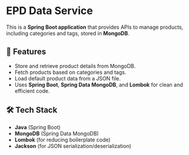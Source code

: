 # EPD Data Service

This is a **Spring Boot application** that provides APIs to manage products, including categories and tags, stored in **MongoDB**.

## 🚀 Features
- Store and retrieve product details from MongoDB.
- Fetch products based on categories and tags.
- Load default product data from a JSON file.
- Uses **Spring Boot**, **Spring Data MongoDB**, and **Lombok** for clean and efficient code.

## 🛠️ Tech Stack
- **Java** (Spring Boot)
- **MongoDB** (Spring Data MongoDB)
- **Lombok** (for reducing boilerplate code)
- **Jackson** (for JSON serialization/deserialization)